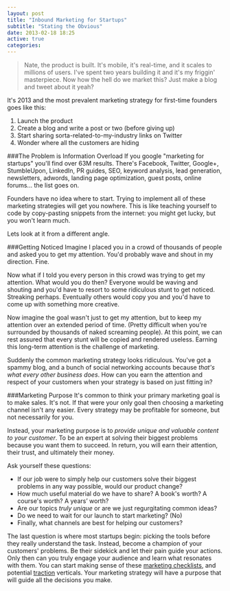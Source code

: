 ```yaml
---
layout: post
title: "Inbound Marketing for Startups"
subtitle: "Stating the Obvious"
date: 2013-02-18 18:25
active: true
categories: 
---
```


>Nate, the product is built. It's mobile, it's real-time, and it scales to millions of users. I've spent two years building it and it's my friggin' masterpiece. Now how the hell do we market this? Just make a blog and tweet about it yeah?

It's 2013 and the most prevalent marketing strategy for first-time founders goes like this:

1. Launch the product
2. Create a blog and write a post or two (before giving up)
3. Start sharing sorta-related-to-my-industry links on Twitter
4. Wonder where all the customers are hiding

###The Problem is Information Overload
If you google "marketing for startups" you'll find over 63M results. There's Facebook, Twitter, Google+, StumbleUpon, LinkedIn, PR guides, SEO, keyword analysis, lead generation, newsletters, adwords, landing page optimization, guest posts, online forums... the list goes on.

Founders have no idea where to start. Trying to implement all of these marketing strategies will get you nowhere. This is like teaching yourself to code by copy-pasting snippets from the internet: you might get lucky, but you won't learn much.

Lets look at it from a different angle.

###Getting Noticed
Imagine I placed you in a crowd of thousands of people and asked you to get my attention. You'd probably wave and shout in my direction. Fine.

Now what if I told you every person in this crowd was trying to get my attention. What would you do then? Everyone would be waving and shouting and you'd have to resort to some ridiculous stunt to get noticed. Streaking perhaps. Eventually others would copy you and you'd have to come up with something more creative.

Now imagine the goal wasn't just to get my attention, but to keep my attention over an extended period of time. (Pretty difficult when you're surrounded by thousands of naked screaming people). At this point, we can rest assured that every stunt will be copied and rendered useless. Earning this long-term attention is the challenge of marketing. 

Suddenly the common marketing strategy looks ridiculous. You've got a spammy blog, and a bunch of social networking accounts because _that's what every other business does_. How can you earn the attention and respect of your customers when your strategy is based on just fitting in?

###Marketing Purpose
It's common to think your primary marketing goal is to make sales. It's not. If that were your only goal then choosing a marketing channel isn't any easier. Every strategy may be profitable for someone, but not necessarily for you.

Instead, your marketing purpose is to _provide unique and valuable content to your customer_. To be an expert at solving their biggest problems because you want them to succeed. In return, you will earn their attention, their trust, and ultimately their money. 

Ask yourself these questions:

   * If our job were to simply help our customers solve their biggest problems in any way possible, would our product change?
   * How much useful material do we have to share? A book's worth? A course's worth? A years’ worth?
   * Are our topics _truly unique_ or are we just regurgitating common ideas?
   * Do we need to wait for our launch to start marketing? (No)
   * Finally, what channels are best for helping our customers?

The last question is where most startups begin: picking the tools before they really understand the task. Instead, become a champion of your customers' problems. Be their sidekick and let their pain guide your actions. Only then can you truly engage your audience and learn what resonates with them. You can start making sense of these [marketing checklists](http://www.seomoz.org/blog/the-noob-guide-to-online-marketing-with-giant-infographic-11928), and potential [traction](http://tractionbook.com/) verticals. Your marketing strategy will have a purpose that will guide all the decisions you make.
